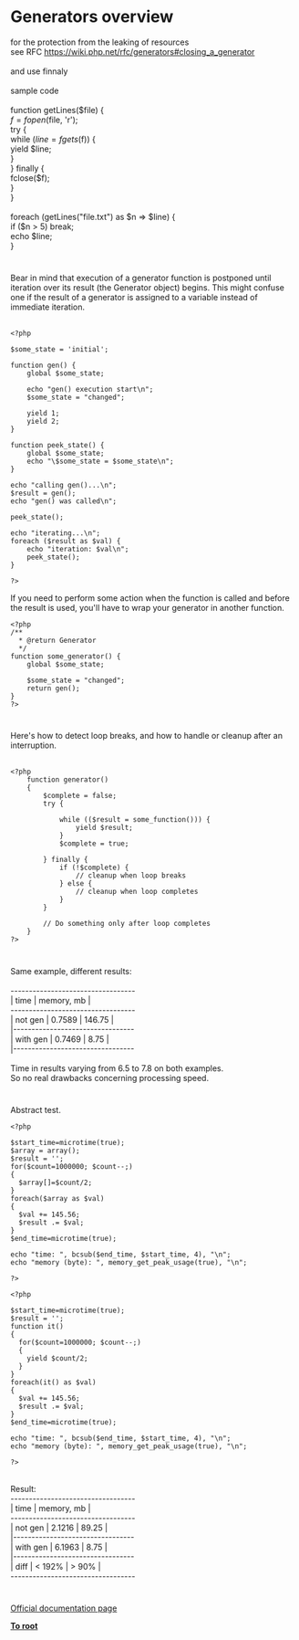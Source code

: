 # Generators overview



for the protection from the leaking of resources <br>see RFC https://wiki.php.net/rfc/generators#closing_a_generator<br><br>and use finnaly<br><br>sample code<br><br>function getLines($file) {<br>    $f = fopen($file, &apos;r&apos;);<br>    try {<br>        while ($line = fgets($f)) {<br>            yield $line;<br>        }<br>    } finally {<br>        fclose($f);<br>    }<br>}<br><br>foreach (getLines("file.txt") as $n =&gt; $line) {<br>    if ($n &gt; 5) break;<br>    echo $line;<br>}  

#

Bear in mind that execution of a generator function is postponed until iteration over its result (the Generator object) begins. This might confuse one if the result of a generator is assigned to a variable instead of immediate iteration.<br><br>

```
<?php

$some_state = 'initial';

function gen() {
    global $some_state; 

    echo "gen() execution start\n";
    $some_state = "changed";

    yield 1;
    yield 2;
}

function peek_state() {
    global $some_state;
    echo "\$some_state = $some_state\n";
}

echo "calling gen()...\n";
$result = gen();
echo "gen() was called\n";

peek_state();

echo "iterating...\n";
foreach ($result as $val) {
    echo "iteration: $val\n";
    peek_state();
}

?>
```


If you need to perform some action when the function is called and before the result is used, you'll have to wrap your generator in another function.



```
<?php
/**
  * @return Generator
  */
function some_generator() {
    global $some_state;

    $some_state = "changed";
    return gen();
}
?>
```
  

#

Here&apos;s how to detect loop breaks, and how to handle or cleanup after an interruption.<br><br>

```
<?php
    function generator()
    {
        $complete = false;
        try {

            while (($result = some_function())) {
                yield $result;
            }
            $complete = true;

        } finally {
            if (!$complete) {
                // cleanup when loop breaks 
            } else {
                // cleanup when loop completes
            }
        }

        // Do something only after loop completes
    }
?>
```
  

#

Same example, different results:<br><br>----------------------------------<br>           |  time  | memory, mb |<br>----------------------------------<br>| not gen  | 0.7589 | 146.75     |<br>|---------------------------------<br>| with gen | 0.7469 | 8.75       |<br>|---------------------------------<br><br>Time in results varying from 6.5 to 7.8 on both examples.<br>So no real drawbacks concerning processing speed.  

#

Abstract test.<br>

```
<?php

$start_time=microtime(true);
$array = array();
$result = '';
for($count=1000000; $count--;)
{
  $array[]=$count/2;
}
foreach($array as $val)
{
  $val += 145.56;
  $result .= $val;
}
$end_time=microtime(true);

echo "time: ", bcsub($end_time, $start_time, 4), "\n";
echo "memory (byte): ", memory_get_peak_usage(true), "\n";

?>
```




```
<?php

$start_time=microtime(true);
$result = '';
function it()
{
  for($count=1000000; $count--;)
  {
    yield $count/2;
  }
}
foreach(it() as $val)
{
  $val += 145.56;
  $result .= $val;
}
$end_time=microtime(true);

echo "time: ", bcsub($end_time, $start_time, 4), "\n";
echo "memory (byte): ", memory_get_peak_usage(true), "\n";

?>
```
<br>Result:<br>----------------------------------<br>           |  time  | memory, mb |<br>----------------------------------<br>| not gen  | 2.1216 | 89.25      |<br>|---------------------------------<br>| with gen | 6.1963 | 8.75       |<br>|---------------------------------<br>| diff     | &lt; 192% | &gt; 90%      |<br>----------------------------------  

#

[Official documentation page](https://www.php.net/manual/en/language.generators.overview.php)

**[To root](/README.md)**
